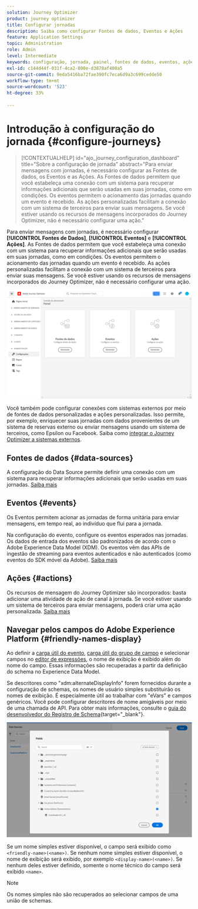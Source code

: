 ```yaml
---
solution: Journey Optimizer
product: journey optimizer
title: Configurar jornadas
description: Saiba como configurar Fontes de dados, Eventos e Ações
feature: Application Settings
topic: Administration
role: Admin
level: Intermediate
keywords: configuração, jornada, painel, fontes de dados, eventos, ações
exl-id: c144d44f-031f-4ca2-800e-d3878af400a5
source-git-commit: 9eda5416ba72fae390fc7eca6d9a3c699cedde50
workflow-type: tm+mt
source-wordcount: '523'
ht-degree: 33%

---
```


# Introdução à configuração do jornada {#configure-journeys}

>[!CONTEXTUALHELP]
>id="ajo_journey_configuration_dashboard"
>title="Sobre a configuração de jornada"
>abstract="Para enviar mensagens com jornadas, é necessário configurar as Fontes de dados, os Eventos e as Ações. As Fontes de dados permitem que você estabeleça uma conexão com um sistema para recuperar informações adicionais que serão usadas em suas jornadas, como em condições. Os eventos permitem o acionamento das jornadas quando um evento é recebido. As ações personalizadas facilitam a conexão com um sistema de terceiros para enviar suas mensagens. Se você estiver usando os recursos de mensagens incorporados do Journey Optimizer, não é necessário configurar uma ação."

Para enviar mensagens com jornadas, é necessário configurar **[!UICONTROL Fontes de Dados]**, **[!UICONTROL Eventos]** e **[!UICONTROL Ações]**. As Fontes de dados permitem que você estabeleça uma conexão com um sistema para recuperar informações adicionais que serão usadas em suas jornadas, como em condições. Os eventos permitem o acionamento das jornadas quando um evento é recebido. As ações personalizadas facilitam a conexão com um sistema de terceiros para enviar suas mensagens. Se você estiver usando os recursos de mensagens incorporados do Journey Optimizer, não é necessário configurar uma ação.


![](assets/admin-menu.png)

Você também pode configurar conexões com sistemas externos por meio de fontes de dados personalizadas e ações personalizadas. Isso permite, por exemplo, enriquecer suas jornadas com dados provenientes de um sistema de reservas externo ou enviar mensagens usando um sistema de terceiros, como Epsilon ou Facebook. Saiba como [integrar o Journey Optimizer a sistemas externos](external-systems.md).

## Fontes de dados {#data-sources}

A configuração do Data Source permite definir uma conexão com um sistema para recuperar informações adicionais que serão usadas em suas jornadas. [Saiba mais](../../using/datasource/about-data-sources.md)

## Eventos {#events}

Os Eventos permitem acionar as jornadas de forma unitária para enviar mensagens, em tempo real, ao indivíduo que flui para a jornada.

Na configuração do evento, configure os eventos esperados nas jornadas. Os dados de entrada dos eventos são padronizados de acordo com o Adobe Experience Data Model (XDM). Os eventos vêm das APIs de ingestão de streaming para eventos autenticados e não autenticados (como eventos do SDK móvel da Adobe). [Saiba mais](../../using/event/about-events.md)

## Ações {#actions}

Os recursos de mensagem do Journey Optimizer são incorporados: basta adicionar uma atividade de ação de canal à jornada. Se você estiver usando um sistema de terceiros para enviar mensagens, poderá criar uma ação personalizada. [Saiba mais](../../using/action/action.md)

## Navegar pelos campos do Adobe Experience Platform {#friendly-names-display}

Ao definir a [carga útil do evento](../event/about-creating.md#define-the-payload-fields), [carga útil do grupo de campo](../datasource/configure-data-sources.md#define-field-groups) e selecionar campos no [editor de expressões](../building-journeys/expression/expressionadvanced.md), o nome de exibição é exibido além do nome do campo. Essas informações são recuperadas a partir da definição do schema no Experience Data Model.

Se descritores como &quot;xdm:alternateDisplayInfo&quot; forem fornecidos durante a configuração de schemas, os nomes de usuário simples substituirão os nomes de exibição. É especialmente útil ao trabalhar com &quot;eVars&quot; e campos genéricos. Você pode configurar descritores de nome amigáveis por meio de uma chamada de API. Para obter mais informações, consulte o [guia do desenvolvedor do Registro de Schema](https://experienceleague.adobe.com/docs/experience-platform/xdm/api/getting-started.html?lang=pt-BR){target="_blank"}.

![](assets/xdm-from-descriptors.png)

Se um nome simples estiver disponível, o campo será exibido como `<friendly-name>(<name>)`. Se nenhum nome simples estiver disponível, o nome de exibição será exibido, por exemplo `<display-name>(<name>)`. Se nenhum deles estiver definido, somente o nome técnico do campo será exibido `<name>`.

>[!NOTE]
>
>Os nomes simples não são recuperados ao selecionar campos de uma união de schemas.
